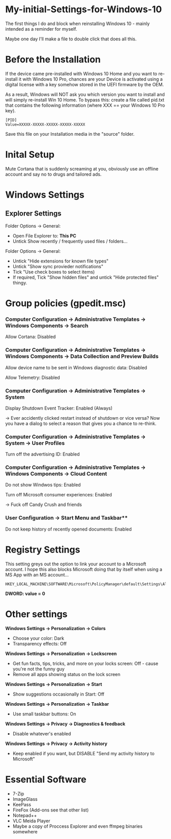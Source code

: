 # My-initial-Settings-for-Windows-10
The first things I do and block when reinstalling Windows 10 - mainly intended as a reminder for myself. 

Maybe one day I'll make a file to double click that does all this. 


# Before the Installation
If the device came pre-installed with Windows 10 Home and you want to re-install it with Windows 10 Pro, chances are your Device is activated using a digital license with a key somehow stored in the UEFI firmware by the OEM. 

As a result, Windows will NOT ask you which version you want to install and will simply re-install Win 10 Home. 
To bypass this: 
create a file called pid.txt that contains the following information (where XXX == your Windows 10 Pro key). 

``` 
[PID]
Value=XXXXX-XXXXX-XXXXX-XXXXX-XXXXX
```

Save this file on your Installation media in the "source" folder. 



# Inital Setup
Mute Cortana that is suddenly screaming at you, obviously use an offline account and say no to drugs and tailored ads. 

# Windows Settings

## Explorer Settings

Folder Options -> General: 
- Open File Explorer to: **This PC**
- Untick Show recently / frequently used files / folders...

Folder Options -> General: 
- Untick "Hide extensions for known file types"
- Untick "Show sync provieder notifications"
- Tick "Use check boxes to select items)
- If required, Tick "Show hidden files" and untick "Hide protected files" thingy.


# Group policies (gpedit.msc)

### Computer Configuration -> Administrative Templates -> Windows Components -> Search

Allow Cortana: Disabled

### Computer Configuration -> Administrative Templates -> Windows Components -> Data Collection and Preview Builds

Allow device name to be sent in Windows diagnostic data: Disabled

Allow Telemetry: Disabled


### Computer Configuration -> Administrative Templates -> System

Display Shutdown Event Tracker: Enabled (Always)

-> Ever accidently clicked restart instead of shutdown or vice versa? Now you have a dialog to select a reason that gives you a chance to re-think. 



### Computer Configuration -> Administrative Templates -> System -> User Profiles

Turn off the advertising ID: Enabled


### Computer Configuration -> Administrative Templates -> Windows Components -> Cloud Content

Do not show Windwos tips: Enabled

Turn off Microsoft consumer experiences: Enabled

-> Fuck off Candy Crush and friends

### User Configuration -> Start Menu and Taskbar**

Do not keep history of recently opened documents: Enabled


# Registry Settings

This setting greys out the option to link your account to a Microsoft account. I hope this also blocks Microsoft doing that by itself when using a MS App with an MS account...
``` 
HKEY_LOCAL_MACHINE\SOFTWARE\Microsoft\PolicyManager\default\Settings\AllowYourAccount
``` 

**DWORD: value = 0**


# Other settings
**Windows Settings -> Personalization -> Colors**
- Choose your color: Dark
- Transparency effects: Off

**Windows Settings -> Personalization -> Lockscreen**
- Get fun facts, tips, tricks, and more on your locks screen: Off - cause you're not the funny guy
- Remove all apps showing status on the lock screen

**Windows Settings -> Personalization -> Start**
- Show suggestions occasionally in Start:  Off


**Windows Settings -> Personalization -> Taskbar**
- Use small taskbar buttons: On

**Windows Settings -> Privacy -> Diagnostics & feedback**
- Disable whatever's enabled

**Windows Settings -> Privacy -> Activity history**
- Keep enabled if you want, but DISABLE "Send my activity history to Microsoft"


# Essential Software
- 7-Zip
- ImageGlass
- KeePass
- FireFox (Add-ons see that other list)
- Notepad++
- VLC Meida Player
- Maybe a copy of Proccess Explorer and even ffmpeg binaries somewhere




